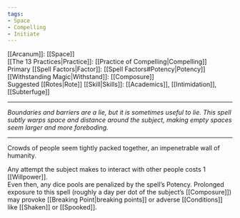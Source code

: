 ```yaml
---
tags:
- Space
- Compelling
- Initiate
---
```


[[Arcanum]]: [[Space]]\
[[The 13 Practices|Practice]]: [[Practice of Compelling|Compelling]]\
Primary [[Spell Factors|Factor]]: [[Spell Factors#Potency|Potency]]\
[[Withstanding Magic|Withstand]]: [[Composure]]\
Suggested [[Rotes|Rote]] [[Skill|Skills]]: [[Academics]], [[Intimidation]], [[Subterfuge]]

---

_Boundaries and barriers are a lie, but it is sometimes useful to lie. This spell subtly warps space and distance around the subject, making empty spaces seem larger and more foreboding._

---

Crowds of people seem tightly packed together, an impenetrable wall of humanity.

Any attempt the subject makes to interact with other people costs 1 [[Willpower]].\
Even then, any dice pools are penalized by the spell’s Potency. Prolonged exposure to this spell (roughly a day per dot of the subject’s [[Composure]]) may provoke [[Breaking Point|breaking points]] or adverse [[Conditions]] like [[Shaken]] or [[Spooked]].